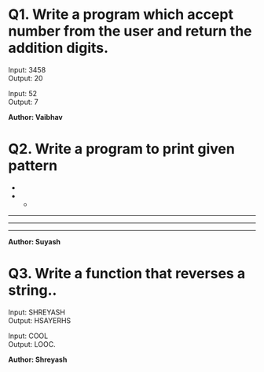 # Q1. Write a program which accept number from the user and return the addition digits.

Input: 3458\
Output: 20

Input: 52\
Output: 7

**Author: Vaibhav**

# Q2. Write a program to print given pattern

*
* *
* * *
* * * *
* * * * *

**Author: Suyash**

# Q3. Write a function that reverses a string..

Input: SHREYASH\
Output: HSAYERHS

Input: COOL\
Output: LOOC.

**Author: Shreyash**
